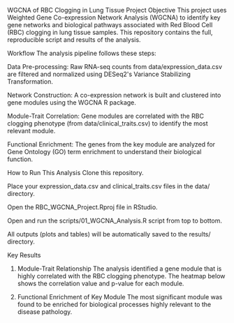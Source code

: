 WGCNA of RBC Clogging in Lung Tissue
Project Objective
This project uses Weighted Gene Co-expression Network Analysis (WGCNA) to identify key gene networks and biological pathways associated with Red Blood Cell (RBC) clogging in lung tissue samples. This repository contains the full, reproducible script and results of the analysis.

Workflow
The analysis pipeline follows these steps:

Data Pre-processing: Raw RNA-seq counts from data/expression_data.csv are filtered and normalized using DESeq2's Variance Stabilizing Transformation.

Network Construction: A co-expression network is built and clustered into gene modules using the WGCNA R package.

Module-Trait Correlation: Gene modules are correlated with the RBC clogging phenotype (from data/clinical_traits.csv) to identify the most relevant module.

Functional Enrichment: The genes from the key module are analyzed for Gene Ontology (GO) term enrichment to understand their biological function.

How to Run This Analysis
Clone this repository.

Place your expression_data.csv and clinical_traits.csv files in the data/ directory.

Open the RBC_WGCNA_Project.Rproj file in RStudio.

Open and run the scripts/01_WGCNA_Analysis.R script from top to bottom.

All outputs (plots and tables) will be automatically saved to the results/ directory.

Key Results
1. Module-Trait Relationship
The analysis identified a gene module that is highly correlated with the RBC clogging phenotype. The heatmap below shows the correlation value and p-value for each module.

2. Functional Enrichment of Key Module
The most significant module was found to be enriched for biological processes highly relevant to the disease pathology.
